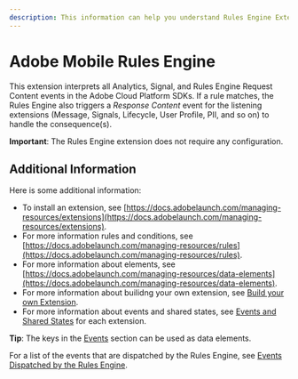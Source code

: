 ```yaml
---
description: This information can help you understand Rules Engine Extension.
---
```


# Adobe Mobile Rules Engine

This extension interprets all Analytics, Signal, and Rules Engine Request Content events in the Adobe Cloud Platform SDKs. If a rule matches, the Rules Engine also triggers a _Response Content_ event for the listening extensions \(Message, Signals, Lifecycle, User Profile, PII, and so on\) to handle the consequence\(s\).

**Important**: The Rules Engine extension does not require any configuration.

## Additional Information

Here is some additional information:

* To install an extension, see [https://docs.adobelaunch.com/managing-resources/extensions](https://docs.adobelaunch.com/managing-resources/extensions).
* For more information rules and conditions, see [https://docs.adobelaunch.com/managing-resources/rules](https://docs.adobelaunch.com/managing-resources/rules).
* For more information about elements, see [https://docs.adobelaunch.com/managing-resources/data-elements](https://docs.adobelaunch.com/managing-resources/data-elements).
* For more information about builidng your own extension, see [Build your own Extension](../build-your-own-extension/).  
* For more information about events and shared states, see [Events and Shared States](../build-your-own-extension/events/) for each extension.

**Tip**: The keys in the [Events](../build-your-own-extension/events/) section can be used as data elements.

For a list of the events that are dispatched by the Rules Engine, see [Events Dispatched by the Rules Engine](../build-your-own-extension/events/rules-engine/events-dispatched-by-the-rules-engine.md).

